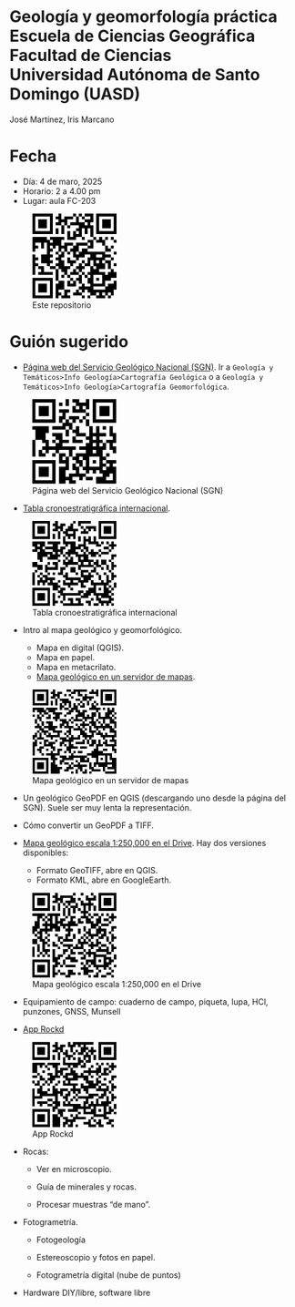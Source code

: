 Geología y geomorfología práctica <br> Escuela de Ciencias Geográfica
<br> Facultad de Ciencias <br> Universidad Autónoma de Santo Domingo
(UASD)
================
José Martínez, Iris Marcano

# Fecha

- Día: 4 de maro, 2025
- Horario: 2 a 4.00 pm
- Lugar: aula FC-203

<figure>
<img src="qr-codes/qr.jpg" style="width:35.0%"
alt="Este repositorio " />
<figcaption aria-hidden="true">Este repositorio<br></figcaption>
</figure>

# Guión sugerido

- [Página web del Servicio Geológico Nacional
  (SGN)](https://www.sgn.gob.do/). Ir a
  `Geología y Temáticos>Info Geología>Cartografía Geológica` o a
  `Geología y Temáticos>Info Geología>Cartografía Geomorfológica`.

<figure>
<img src="qr-codes/qr-sgn.jpg" style="width:35.0%"
alt="Página web del Servicio Geológico Nacional (SGN)" />
<figcaption aria-hidden="true">Página web del Servicio Geológico
Nacional (SGN)</figcaption>
</figure>

- [Tabla cronoestratigráfica
  internacional](https://stratigraphy.org/ICSchart/ChronostratChart2021-05Spanish.pdf).

<figure>
<img src="qr-codes/qr-tabla-crono.jpg" style="width:35.0%"
alt="Tabla cronoestratigráfica internacional" />
<figcaption aria-hidden="true">Tabla cronoestratigráfica
internacional</figcaption>
</figure>

- Intro al mapa geológico y geomorfológico.

  - Mapa en digital (QGIS).
  - Mapa en papel.
  - Mapa en metacrilato.
  - [Mapa geológico en un servidor de
    mapas](https://geofis.xyz/lm/index.php/view/map/?repository=geo250krd&project=geologico_gpkg).

<figure>
<img src="qr-codes/qr-geologico-en-geofis.jpg" style="width:35.0%"
alt="Mapa geológico en un servidor de mapas" />
<figcaption aria-hidden="true">Mapa geológico en un servidor de
mapas</figcaption>
</figure>

- Un geológico GeoPDF en QGIS (descargando uno desde la página del SGN).
  Suele ser muy lenta la representación.

- Cómo convertir un GeoPDF a TIFF.

- [Mapa geológico escala 1:250,000 en el
  Drive](https://drive.google.com/drive/folders/1Bwh4_PpPlWTL3Lbz4O4fsIwnrXesXXFu).
  Hay dos versiones disponibles:

  - Formato GeoTIFF, abre en QGIS.
  - Formato KML, abre en GoogleEarth.

<figure>
<img src="qr-codes/qr-drive-mapa.jpg" style="width:35.0%"
alt="Mapa geológico escala 1:250,000 en el Drive" />
<figcaption aria-hidden="true">Mapa geológico escala 1:250,000 en el
Drive</figcaption>
</figure>

- Equipamiento de campo: cuaderno de campo, piqueta, lupa, HCl,
  punzones, GNSS, Munsell

- [App
  Rockd](https://play.google.com/store/apps/details?id=org.macrostrat.rockd)

<figure>
<img src="qr-codes/qr-rockd-app.jpg" style="width:35.0%"
alt="App Rockd" />
<figcaption aria-hidden="true">App Rockd</figcaption>
</figure>

- Rocas:

  - Ver en microscopio.

  - Guía de minerales y rocas.

  - Procesar muestras “de mano”.

- Fotogrametría.

  - Fotogeología

  - Estereoscopio y fotos en papel.

  - Fotogrametría digital (nube de puntos)

- Hardware DIY/libre, software libre
